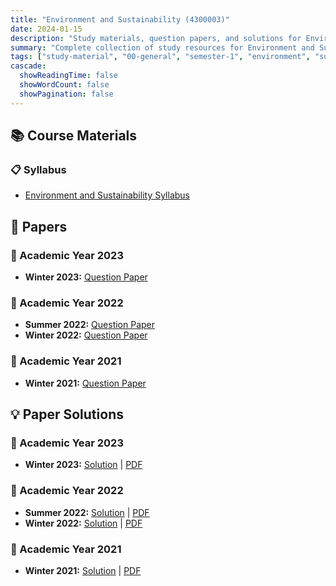 ```yaml
---
title: "Environment and Sustainability (4300003)"
date: 2024-01-15
description: "Study materials, question papers, and solutions for Environment and Sustainability (4300003) - General Studies, Semester 1"
summary: "Complete collection of study resources for Environment and Sustainability including syllabus, question papers from 2021-2023, and detailed solutions"
tags: ["study-material", "00-general", "semester-1", "environment", "sustainability", "4300003"]
cascade:
  showReadingTime: false
  showWordCount: false
  showPagination: false
---
```


## 📚 Course Materials

### 📋 Syllabus

- [Environment and Sustainability Syllabus](4300003.pdf)

## 📝 Papers

### 📅 Academic Year 2023

- **Winter 2023:** [Question Paper](4300003-Winter-2023.pdf)

### 📅 Academic Year 2022

- **Summer 2022:** [Question Paper](4300003-Summer-2022.pdf)
- **Winter 2022:** [Question Paper](4300003-Winter-2022.pdf)

### 📅 Academic Year 2021

- **Winter 2021:** [Question Paper](4300003-Winter-2021.pdf)

## 💡 Paper Solutions

### 📅 Academic Year 2023

- **Winter 2023:** [Solution](4300003-winter-2023-solution) | [PDF](4300003-winter-2023-solution.pdf)

### 📅 Academic Year 2022

- **Summer 2022:** [Solution](4300003-summer-2022-solution) | [PDF](4300003-summer-2022-solution.pdf)
- **Winter 2022:** [Solution](4300003-winter-2022-solution) | [PDF](4300003-winter-2022-solution.pdf)

### 📅 Academic Year 2021

- **Winter 2021:** [Solution](4300003-winter-2021-solution) | [PDF](4300003-winter-2021-solution.pdf)
